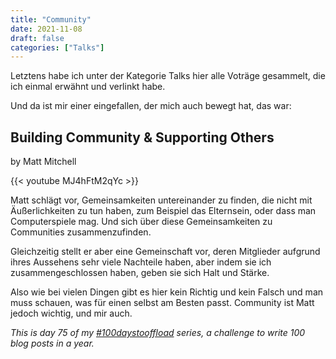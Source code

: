 ```yaml
---
title: "Community"
date: 2021-11-08
draft: false
categories: ["Talks"]
---
```

Letztens habe ich unter der Kategorie Talks hier alle Voträge gesammelt, die ich einmal erwähnt und verlinkt habe.

Und da ist mir einer eingefallen, der mich auch bewegt hat, das war:

## Building Community & Supporting Others
by Matt Mitchell

{{< youtube MJ4hFtM2qYc >}}

Matt schlägt vor, Gemeinsamkeiten untereinander zu finden, die nicht mit Äußerlichkeiten zu tun haben, zum Beispiel das Elternsein, oder dass man Computerspiele mag. Und sich über diese Gemeinsamkeiten zu Communities zusammenzufinden.

Gleichzeitig stellt er aber eine Gemeinschaft vor, deren Mitglieder aufgrund ihres Aussehens sehr viele Nachteile haben, aber indem sie ich zusammengeschlossen haben, geben sie sich Halt und Stärke.

Also wie bei vielen Dingen gibt es hier kein Richtig und kein Falsch und man muss schauen, was für einen selbst am Besten passt. Community ist Matt jedoch wichtig, und mir auch.

_This is day 75 of my [#100daystooffload](https://100daystooffload.com/) series, a challenge to write 100 blog posts in a year._